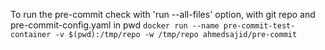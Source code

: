 To run the pre-commit check with 'run --all-files' option, with git repo and pre-commit-config.yaml in pwd
```docker run --name pre-commit-test-container -v $(pwd):/tmp/repo -w /tmp/repo ahmedsajid/pre-commit```
